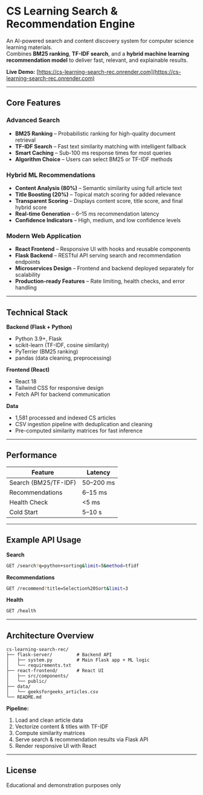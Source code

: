 # CS Learning Search & Recommendation Engine

An AI-powered search and content discovery system for computer science learning materials.  
Combines **BM25 ranking**, **TF-IDF search**, and a **hybrid machine learning recommendation model** to deliver fast, relevant, and explainable results.

**Live Demo:** [https://cs-learning-search-rec.onrender.com](https://cs-learning-search-rec.onrender.com)

---

## Core Features

### Advanced Search
- **BM25 Ranking** – Probabilistic ranking for high-quality document retrieval  
- **TF-IDF Search** – Fast text similarity matching with intelligent fallback  
- **Smart Caching** – Sub-100 ms response times for most queries  
- **Algorithm Choice** – Users can select BM25 or TF-IDF methods

### Hybrid ML Recommendations
- **Content Analysis (80%)** – Semantic similarity using full article text  
- **Title Boosting (20%)** – Topical match scoring for added relevance  
- **Transparent Scoring** – Displays content score, title score, and final hybrid score  
- **Real-time Generation** – 6–15 ms recommendation latency  
- **Confidence Indicators** – High, medium, and low confidence levels

### Modern Web Application
- **React Frontend** – Responsive UI with hooks and reusable components  
- **Flask Backend** – RESTful API serving search and recommendation endpoints  
- **Microservices Design** – Frontend and backend deployed separately for scalability  
- **Production-ready Features** – Rate limiting, health checks, and error handling

---

## Technical Stack

**Backend (Flask + Python)**  
- Python 3.9+, Flask  
- scikit-learn (TF-IDF, cosine similarity)  
- PyTerrier (BM25 ranking)  
- pandas (data cleaning, preprocessing)  

**Frontend (React)**  
- React 18  
- Tailwind CSS for responsive design  
- Fetch API for backend communication  

**Data**  
- 1,581 processed and indexed CS articles  
- CSV ingestion pipeline with deduplication and cleaning  
- Pre-computed similarity matrices for fast inference  

---

## Performance

| Feature             | Latency        |
|---------------------|---------------|
| Search (BM25/TF-IDF)| 50–200 ms      |
| Recommendations     | 6–15 ms        |
| Health Check        | <5 ms          |
| Cold Start          | 5–10 s         |

---

## Example API Usage

**Search**  
```bash
GET /search?q=python+sorting&limit=5&method=tfidf
```

**Recommendations**
```bash
GET /recommend?title=Selection%20Sort&limit=3
```

**Health**
```bash
GET /health
```

---

## Architecture Overview
```
cs-learning-search-rec/
├── flask-server/         # Backend API
│   ├── system.py         # Main Flask app + ML logic
│   └── requirements.txt
├── react-frontend/       # React UI
│   ├── src/components/
│   └── public/
├── data/
│   └── geeksforgeeks_articles.csv
└── README.md
```

**Pipeline:**  
1. Load and clean article data  
2. Vectorize content & titles with TF-IDF  
3. Compute similarity matrices  
4. Serve search & recommendation results via Flask API  
5. Render responsive UI with React

---

## License
Educational and demonstration purposes only


